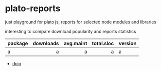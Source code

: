 

# plato-reports

just playground for plato js, reports for selected node modules and libraries

interesting to compare download popularity and reports statistics


| package | downloads |avg.maint | total.sloc | version |
|-------|--------:|--------:|---------:|-|
|a|a|a|a|a|



- [dojo](http://htmlpreview.github.io/?https://github.com/ainthek/plato-reports/blob/master/reports/dojo/index.html)



